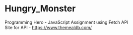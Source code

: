 # Hungry_Monster
Programming Hero - JavaScript Assignment using Fetch API <br/>
Site for API - https://www.themealdb.com/
